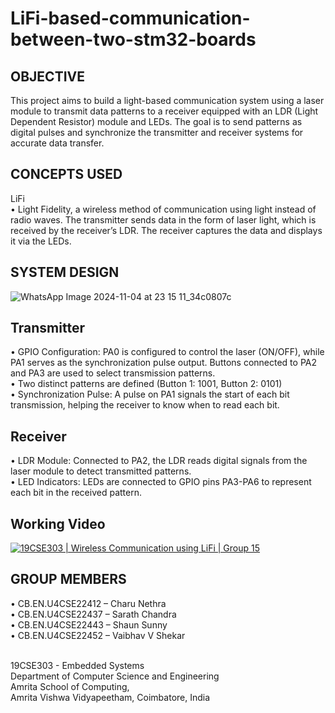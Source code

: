 # LiFi-based-communication-between-two-stm32-boards


## OBJECTIVE
This project aims to build a light-based communication system using a laser module to transmit data patterns to a receiver equipped with an LDR (Light Dependent Resistor) module and LEDs. The goal is to send patterns as digital pulses and synchronize the transmitter and receiver systems for accurate data transfer.

## CONCEPTS USED
LiFi <br/>
•	Light Fidelity, a wireless method of communication using light instead of radio waves. The transmitter sends data in the form of laser light, which is received by the receiver’s LDR. The receiver captures the data and displays it via the LEDs.

## SYSTEM DESIGN
![WhatsApp Image 2024-11-04 at 23 15 11_34c0807c](https://github.com/user-attachments/assets/f275717b-6545-488a-a0f5-f89879a35cd9)

## Transmitter
•	GPIO Configuration: PA0 is configured to control the laser (ON/OFF), while PA1 serves as the synchronization pulse output. Buttons connected to PA2 and PA3 are used to select transmission patterns.<br/>
•	Two distinct patterns are defined (Button 1: 1001, Button 2: 0101)<br/>
•	Synchronization Pulse: A pulse on PA1 signals the start of each bit transmission, helping the receiver to know when to read each bit.

## Receiver
•	LDR Module: Connected to PA2, the LDR reads digital signals from the laser module to detect transmitted patterns.<br/>
•	LED Indicators: LEDs are connected to GPIO pins PA3-PA6 to represent each bit in the received pattern.

## Working Video
[![19CSE303 | Wireless Communication using LiFi | Group 15](https://i9.ytimg.com/vi/TGA5QlxO-nM/mqdefault.jpg?sqp=CICJyLkG-oaymwEmCMACELQB8quKqQMa8AEB-AH-CYAC0AWKAgwIABABGCogXyhlMA8=&rs=AOn4CLDkvAOuAPJJTiirA0nVo8pYbM6Ljw)](https://youtu.be/TGA5QlxO-nM)

## GROUP MEMBERS
•	CB.EN.U4CSE22412 – Charu Nethra<br/>
•	CB.EN.U4CSE22437 – Sarath Chandra<br/>
•	CB.EN.U4CSE22443 – Shaun Sunny<br/>
•	CB.EN.U4CSE22452 – Vaibhav V Shekar<br/><br/>

19CSE303 - Embedded Systems<br/>
Department of Computer Science and Engineering<br/>
Amrita School of Computing,<br/>
Amrita Vishwa Vidyapeetham, Coimbatore, India
